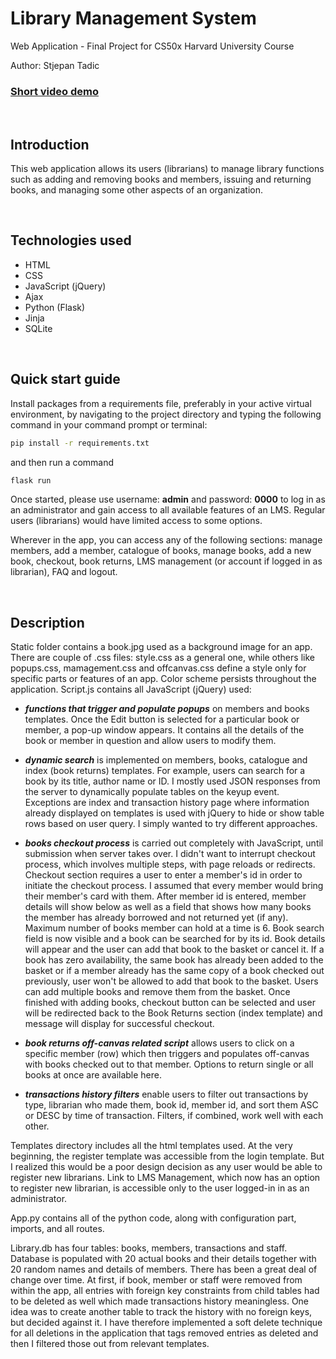 # Library Management System
Web Application - Final Project for CS50x Harvard University Course

Author: Stjepan Tadic

### [Short video demo](https://www.youtube.com/watch?v=7GMXeOrey2M)
<br>

## Introduction
This web application allows its users (librarians) to manage library functions such as adding and removing books and members, issuing and returning books, and managing some other aspects of an organization.

<br>

## Technologies used
- HTML  
- CSS  
- JavaScript (jQuery)  
- Ajax 
- Python (Flask)  
- Jinja
- SQLite

<br>

## Quick start guide
Install packages from a requirements file, preferably in your active virtual environment, by navigating to the project directory and typing the following command in your command prompt or terminal:
```bash 
pip install -r requirements.txt
``` 
and then run a command 
```bash
flask run
```
Once started, please use username: **admin** and password: **0000** to log in as an administrator and gain access to all available features of an LMS. Regular users (librarians) would have limited access to some options.

Wherever in the app, you can access any of the following sections: manage members, add a member, catalogue of books, manage books, add a new book, checkout, book returns, LMS management (or account if logged in as librarian), FAQ and logout.

<br>

## Description

Static folder contains a book.jpg used as a background image for an app. There are couple of .css files: style.css as a general one, while others like popups.css, mamagement.css and offcanvas.css define a style only for specific parts or features of an app. Color scheme persists throughout the application. Script.js contains all JavaScript (jQuery) used:

- ***functions that trigger and populate popups*** on members and books templates. Once the Edit button is selected for a particular book or member, a pop-up window appears. It contains all the details of the book or member in question and allow users to modify them.

- ***dynamic search*** is implemented on members, books, catalogue and index (book returns) templates. For example, users can search for a book by its title, author name or ID. I mostly used JSON responses from the server to dynamically populate tables on the keyup event. Exceptions are index and transaction history page where information already displayed on templates is used with jQuery to hide or show table rows based on user query. I simply wanted to try different approaches.

- ***books checkout process*** is carried out completely with JavaScript, until submission when server takes over. I didn't want to interrupt checkout process, which involves multiple steps, with page reloads or redirects. Checkout section requires a user to enter a member's id in order to initiate the checkout process. I assumed that every member would bring their member's card with them. After member id is entered, member details will show below as well as a field that shows how many books the member has already borrowed and not returned yet (if any). Maximum number of books member can hold at a time is 6. Book search field is now visible and a book can be searched for by its id. Book details will appear and the user can add that book to the basket or cancel it. If a book has zero availability, the same book has already been added to the basket or if a member already has the same copy of a book checked out previously, user won't be allowed to add that book to the basket. Users can add multiple books and remove them from the basket. Once finished with adding books, checkout button can be selected and user will be redirected back to the Book Returns section (index template) and message will display for successful checkout.

- ***book returns off-canvas related script*** allows users to click on a specific member (row) which then triggers and populates off-canvas with books checked out to that member. Options to return single or all books at once are available here. 

- ***transactions history filters*** enable users to filter out transactions by type, librarian who made them, book id, member id, and sort them ASC or DESC by time of transaction. Filters, if combined, work well with each other.

Templates directory includes all the html templates used. At the very beginning, the register template was accessible from the login template. But I realized this would be a poor design decision as any user would be able to register new librarians. Link to LMS Management, which now has an option to register new librarian, is accessible only to the user logged-in in as an administrator.

App.py contains all of the python code, along with configuration part, imports, and all routes.

Library.db has four tables: books, members, transactions and staff. Database is populated with 20 actual books and their details together with 20 random names and details of members. There has been a great deal of change over time. At first, if book, member or staff were removed from within the app, all entries with foreign key constraints from child tables had to be deleted as well which made transactions history meaningless. One idea was to create another table to track the history with no foreign keys, but decided against it. I have therefore implemented a soft delete technique for all deletions in the application that tags removed entries as deleted and then I filtered those out from relevant templates.
